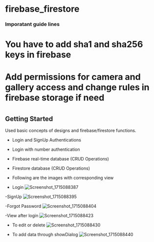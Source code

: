 # firebase_firestore

### Imporatant guide lines
  # You have to add sha1 and sha256 keys in firebase
  # Add permissions for camera and gallery access and change rules in firebase storage if need
  # 


## Getting Started
Used basic concepts of designs and firebase/firestore functions.
- Login and SignUp Authentications
- Login with number authentication
- Firebase real-time database (CRUD Operations)
- Firestore database (CRUD Operations)

- Following are the images with corresponding view

- Login
![Screenshot_1715088387](https://github.com/iabdulwahab7/flutter-firebase_code/assets/76598467/29415fc4-8796-4c32-910d-e99734e94156)

-SignUp
![Screenshot_1715088395](https://github.com/iabdulwahab7/flutter-firebase_code/assets/76598467/c917c2cb-6303-4921-9b15-e9def330b022)

-Forgot Password
![Screenshot_1715088404](https://github.com/iabdulwahab7/flutter-firebase_code/assets/76598467/7f22d4c6-3121-41ed-a88f-0d45f9adf99b)

-View after login
![Screenshot_1715088423](https://github.com/iabdulwahab7/flutter-firebase_code/assets/76598467/f38bca86-95d2-43b7-b7e6-765f8dff577e)

- To edit or delete
![Screenshot_1715088430](https://github.com/iabdulwahab7/flutter-firebase_code/assets/76598467/9ca61e05-2c9e-49b7-bd10-e55922783295)

- To add data through showDialog
![Screenshot_1715088440](https://github.com/iabdulwahab7/flutter-firebase_code/assets/76598467/6ddd5202-fc18-4cbd-b8d1-9232cef6e714)
